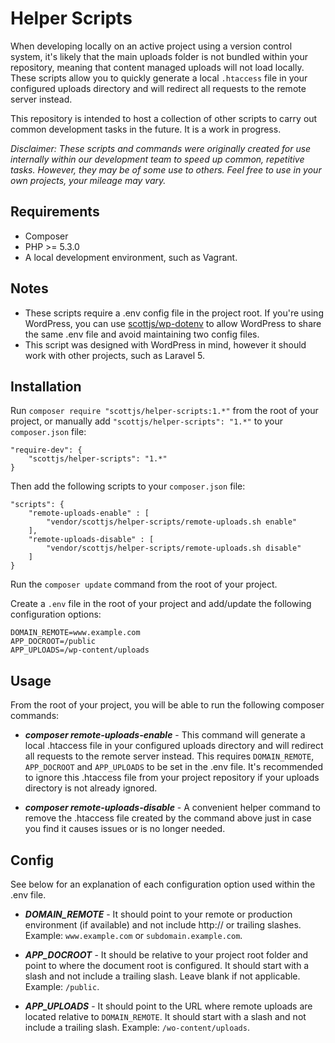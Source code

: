 # Helper Scripts

When developing locally on an active project using a version control system, it's likely that the main uploads folder is not bundled within your repository, meaning that content managed uploads will not load locally. These scripts allow you to quickly generate a local `.htaccess` file in your configured uploads directory and will redirect all requests to the remote server instead.

This repository is intended to host a collection of other scripts to carry out common development tasks in the future. It is a work in progress.

*Disclaimer: These scripts and commands were originally created for use internally within our development team to speed up common, repetitive tasks. However, they may be of some use to others. Feel free to use in your own projects, your mileage may vary.*

## Requirements

* Composer
* PHP >= 5.3.0
* A local development environment, such as Vagrant.

## Notes

* These scripts require a .env config file in the project root. If you're using WordPress, you can use [scottjs/wp-dotenv](https://github.com/scottjs/wp-dotenv) to allow WordPress to share the same .env file and avoid maintaining two config files.
* This script was designed with WordPress in mind, however it should work with other projects, such as Laravel 5.

## Installation

Run `composer require "scottjs/helper-scripts:1.*"` from the root of your project, or manually add `"scottjs/helper-scripts": "1.*"` to your `composer.json` file:

```
"require-dev": {
	"scottjs/helper-scripts": "1.*"
}
```

Then add the following scripts to your `composer.json` file:

```
"scripts": {
	"remote-uploads-enable" : [
		"vendor/scottjs/helper-scripts/remote-uploads.sh enable"
	],
	"remote-uploads-disable" : [
		"vendor/scottjs/helper-scripts/remote-uploads.sh disable"
	]
}
```

Run the `composer update` command from the root of your project.

Create a `.env` file in the root of your project and add/update the following configuration options:

```
DOMAIN_REMOTE=www.example.com
APP_DOCROOT=/public
APP_UPLOADS=/wp-content/uploads
```

## Usage

From the root of your project, you will be able to run the following composer commands:

* ***composer remote-uploads-enable*** - This command will generate a local .htaccess file in your configured uploads directory and will redirect all requests to the remote server instead. This requires `DOMAIN_REMOTE`, `APP_DOCROOT` and `APP_UPLOADS` to be set in the .env file. It's recommended to ignore this .htaccess file from your project repository if your uploads directory is not already ignored.

* ***composer remote-uploads-disable*** - A convenient helper command to remove the .htaccess file created by the command above just in case you find it causes issues or is no longer needed.

## Config

See below for an explanation of each configuration option used within the .env file.

* ***DOMAIN_REMOTE*** - It should point to your remote or production environment (if available) and not include http:// or trailing slashes. Example: `www.example.com` or `subdomain.example.com`.

* ***APP_DOCROOT*** - It should be relative to your project root folder and point to where the document root is configured. It should start with a slash and not include a trailing slash. Leave blank if not applicable. Example: `/public`.

* ***APP_UPLOADS*** - It should point to the URL where remote uploads are located relative to `DOMAIN_REMOTE`. It should start with a slash and not include a trailing slash. Example: `/wo-content/uploads`.
